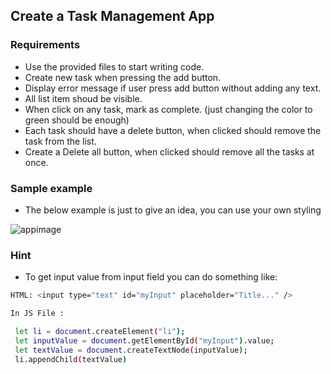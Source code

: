 
## Create a Task Management App

### Requirements

  - Use the provided files to start writing code.
  - Create new task when pressing the add button.
  - Display error message if user press add button without adding any text.
  - All list item shoud be visible.
  - When click on any task, mark as complete. (just changing the color to green should be enough)
  - Each task should have a delete button, when clicked should remove the task from the list.
  - Create a Delete all button, when clicked should remove all the tasks at once.

### Sample example
- The below example is just to give an idea, you can use your own styling

![appimage](https://user-images.githubusercontent.com/7606310/103648681-e8be2a00-4f65-11eb-998f-b6232f4ac238.png)

### Hint
- To get input value from input field you can do something like:


```sh
HTML: <input type="text" id="myInput" placeholder="Title..." />

In JS File :

 let li = document.createElement("li");
 let inputValue = document.getElementById("myInput").value;
 let textValue = document.createTextNode(inputValue);
 li.appendChild(textValue)
```